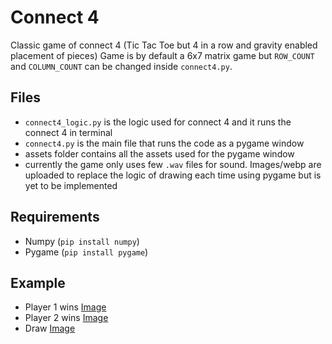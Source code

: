 # Connect 4

Classic game of connect 4 (Tic Tac Toe but 4 in a row and gravity enabled placement of pieces)
Game is by default a 6x7 matrix game but `ROW_COUNT` and `COLUMN_COUNT` can be changed inside `connect4.py`.

## Files

- `connect4_logic.py` is the logic used for connect 4 and it runs the connect 4 in terminal
- `connect4.py` is the main file that runs the code as a pygame window
- assets folder contains all the assets used for the pygame window
- currently the game only uses few `.wav` files for sound. Images/webp are uploaded to replace the logic of drawing each time using pygame but is yet to be implemented

## Requirements
- Numpy (`pip install numpy`)
- Pygame (`pip install pygame`)

## Example

- Player 1 wins
  [Image]()
- Player 2 wins
  [Image]()
- Draw
  [Image](https://github.com/Rishabh4Jakhar/connect4/blob/main/assets/imgs/draw.jpeg)
